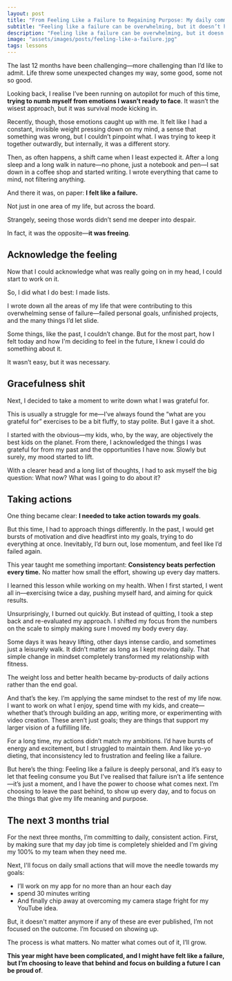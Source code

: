 ```yaml
---
layout: post
title: "From Feeling Like a Failure to Regaining Purpose: My daily commitment to lasting change"
subtitle: "Feeling like a failure can be overwhelming, but it doesn’t have to define you. After a year of setbacks and struggles, I decided to take a different approach—one rooted in consistency over perfection. In this post, I share how I’m committing to daily actions for the next 3 months to create lasting change and regain purpose by showing up every day, no matter what."
description: "Feeling like a failure can be overwhelming, but it doesn’t have to define you. After a year of setbacks and struggles, I decided to take a different approach—one rooted in consistency over perfection. In this post, I share how I’m committing to daily actions for the next 3 months to create lasting change and regain purpose by showing up every day, no matter what."
image: "assets/images/posts/feeling-like-a-failure.jpg"
tags: lessons
---
```

The last 12 months have been challenging—more challenging than I’d like to admit.
Life threw some unexpected changes my way, some good, some not so good.

Looking back, I realise I’ve been running on autopilot for much of this time, **trying to numb myself from emotions I wasn’t ready to face**.
It wasn’t the wisest approach, but it was survival mode kicking in.

Recently, though, those emotions caught up with me.
It felt like I had a constant, invisible weight pressing down on my mind, a sense that something was wrong, but I couldn’t pinpoint what.
I was trying to keep it together outwardly, but internally, it was a different story.

Then, as often happens, a shift came when I least expected it.
After a long sleep and a long walk in nature—no phone, just a notebook and pen—I sat down in a coffee shop and started writing.
I wrote everything that came to mind, not filtering anything.

And there it was, on paper: **I felt like a failure.**

Not just in one area of my life, but across the board.

Strangely, seeing those words didn’t send me deeper into despair.

In fact, it was the opposite—**it was freeing**.

## Acknowledge the feeling

Now that I could acknowledge what was really going on in my head, I could start to work on it.

So, I did what I do best: I made lists.

I wrote down all the areas of my life that were contributing to this overwhelming sense of failure—failed personal goals, unfinished projects, and the many things I’d let slide.

Some things, like the past, I couldn’t change.
But for the most part, how I felt today and how I'm deciding to feel in the
future, I knew I could do something about it.

It wasn’t easy, but it was necessary.

## Gracefulness shit

Next, I decided to take a moment to write down what I was grateful for.

This is usually a struggle for me—I’ve always found the “what are you grateful for” exercises to be a bit fluffy, to stay polite. But I gave it a shot.

I started with the obvious—my kids, who, by the way, are objectively the best kids on the planet.
From there, I acknowledged the things I was grateful for from my past and the opportunities I have now.
Slowly but surely, my mood started to lift.

With a clearer head and a long list of thoughts, I had to ask myself the big question: What now? What was I going to do about it?

## Taking actions

One thing became clear: **I needed to take action towards my goals**.

But this time, I had to approach things differently.
In the past, I would get bursts of motivation and dive headfirst into my goals, trying to do everything at once.
Inevitably, I’d burn out, lose momentum, and feel like I’d failed again.

This year taught me something important: **Consistency beats perfection every time.**
No matter how small the effort, showing up every day matters.

I learned this lesson while working on my health.
When I first started, I went all in—exercising twice a day, pushing myself hard, and aiming for quick results.

Unsurprisingly, I burned out quickly. But instead of quitting, I took a step back and re-evaluated my approach.
I shifted my focus from the numbers on the scale to simply making sure I moved my body every day.

Some days it was heavy lifting, other days intense cardio, and sometimes just a leisurely walk. It didn’t matter as long as I kept moving daily.
That simple change in mindset completely transformed my relationship with fitness.

The weight loss and better health became by-products of daily actions rather than the end goal.

And that’s the key. I’m applying the same mindset to the rest of my life now.
I want to work on what I enjoy, spend time with my kids, and create—whether that’s through building an app, writing more, or experimenting with video creation.
These aren’t just goals; they are things that support my larger vision of a fulfilling life.

For a long time, my actions didn’t match my ambitions.
I’d have bursts of energy and excitement, but I struggled to maintain them.
And like yo-yo dieting, that inconsistency led to frustration and feeling like a failure.

But here’s the thing: Feeling like a failure is deeply personal, and it’s easy to let that feeling consume you
But I’ve realised that failure isn’t a life sentence—it’s just a moment, and I have the power to choose what comes next. I’m choosing to leave the past behind, to show up every day, and to focus on the things that give my life meaning and purpose.

## The next 3 months trial

For the next three months, I’m committing to daily, consistent action.
First, by making sure that my day job time is completely shielded and I'm giving
my 100% to my team when they need me.

Next, I'll focus on daily small actions that will move the needle towards my goals:

* I’ll work on my app for no more than an hour each day
* spend 30 minutes writing
* And finally chip away at overcoming my camera stage fright for my YouTube idea.

But, it doesn't matter anymore if any of these are ever published, I’m not focused on the outcome. I’m focused on showing up.

The process is what matters. No matter what comes out of it, I’ll grow.

**This year might have been complicated, and I might have felt like a failure, but
I’m choosing to leave that behind and focus on building a future I can be proud
of**.
